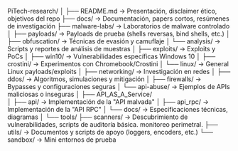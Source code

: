 PiTech-research/
│
├── README.md              -> Presentación, disclaimer ético, objetivos del repo
├── docs/                  -> Documentación, papers cortos, resúmenes de investigación
├── malware-labs/          -> Laboratorios de malware controlado
│   ├── payloads/          -> Payloads de prueba (shells reversas, bind shells, etc.)
│   ├── obfuscation/       -> Técnicas de evasión y camuflaje
│   └── analysis/          -> Scripts y reportes de análisis de muestras
│
├── exploits/              -> Exploits y PoCs
│   ├── win10/             -> Vulnerabilidades específicas Windows 10
│   ├── crostini/          -> Experimentos con Chromebook/Crostini
│   └── linux/             -> General Linux payloads/exploits
│
├── networking/            -> Investigación en redes
│   ├── ddos/              -> Algoritmos, simulaciones y mitigación
│   ├── firewalls/         -> Bypasses y configuraciones seguras
│   └── api-abuse/         -> Ejemplos de APIs maliciosas o inseguras
│
├── API_AS_A_Service/        
│   ├── api/               -> Implementación de la "API malvada"
│   ├── api_rpc/               -> Implementación de la "API RPC"
│   └── docs/              -> Especificaciones técnicas, diagramas
│
└── tools/
    ├── scanners/ -> Descubrimiento de vulnerabilidades, scripts de auditoría básica. monitoreo perimetral.
    ├── utils/             -> Documentos y scripts de apoyo (loggers, encoders, etc.) 
    └── sandbox/           -> Mini entornos de prueba 